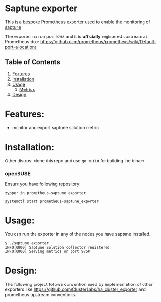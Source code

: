 # Saptune exporter

This is a bespoke Prometheus exporter used to enable the monitoring of [saptune](https://github.com/SUSE/saptune)

The exporter run on port `9758` and it is **officially** registered upstream at Prometheus doc: https://github.com/prometheus/prometheus/wiki/Default-port-allocations


## Table of Contents

1. [Features](#features)
2. [Installation](#installation)
3. [Usage](#usage)
   1. [Metrics](doc/metrics.md)
4. [Design](#design)

# Features:

* monitor and export saptune solution metric

# Installation:

Other distros: clone this repo and use `go build` for building the binary

### openSUSE
Ensure you have following repository:


```
zypper in prometheus-saptune_exporter

systemctl start prometheus-saptune_exporter
```

# Usage:

You can run the exporter in any of the nodes you have saptune installed.
```
$ ./saptune_exporter 
INFO[0000] Saptune Solution collector registered        
INFO[0000] Serving metrics on port 9758                 
```
# Design:

The following project follows convention used by implementation of other exporters like https://github.com/ClusterLabs/ha_cluster_exporter and prometheus upstream conventions.
